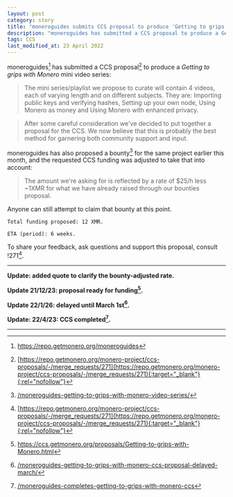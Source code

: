 ```yaml
---
layout: post
category: story
title: "moneroguides submits CCS proposal to produce 'Getting to grips with Monero' mini video series"
description: "moneroguides has submitted a CCS proposal to produce a Getting to grips with Monero mini video series."
tags: CCS
last_modified_at: 23 April 2022
---
```


moneroguides[^1] has submitted a CCS proposal[^2] to produce a *Getting to grips with Monero* mini video series:

> The mini series/playlist we propose to curate will contain 4 videos, each of varying length and on different subjects. They are: Importing public keys and verifying hashes, Setting up your own node, Using Monero as money and Using Monero with enhanced privacy.

> After some careful consideration we've decided to put together a proposal for the CCS.
We now believe that this is probably the best method for garnering both community support and input.

moneroguides has also proposed a bounty[^3] for the same project earlier this month, and the requested CCS funding was adjusted to take that into account:

> The amount we're asking for is reflected by a rate of $25/h less ~1XMR for what we have already raised through our bounties proposal.

Anyone can still attempt to claim that bounty at this point.


```
Total funding proposed: 12 XMR.

ETA (period): 6 weeks.
```

To share your feedback, ask questions and support this proposal, consult !271[^2].

---

**Update: added quote to clarify the bounty-adjusted rate.**

**Update 21/12/23: proposal ready for funding[^4].**

**Update 22/1/26: delayed until March 1st[^5].**

**Update: 22/4/23: CCS completed[^6].**

---

[^1]: https://repo.getmonero.org/moneroguides
[^2]: [https://repo.getmonero.org/monero-project/ccs-proposals/-/merge_requests/271](https://repo.getmonero.org/monero-project/ccs-proposals/-/merge_requests/271){:target="_blank"}{:rel="nofollow"}
[^3]: [/moneroguides-getting-to-grips-with-monero-video-series/](/moneroguides-getting-to-grips-with-monero-video-series/)
[^4]: https://ccs.getmonero.org/proposals/Getting-to-grips-with-Monero.html
[^5]: [/moneroguides-getting-to-grips-with-monero-ccs-proposal-delayed-march/](/moneroguides-getting-to-grips-with-monero-ccs-proposal-delayed-march/)
[^6]: [/moneroguides-completes-getting-to-grips-with-monero-ccs](/moneroguides-completes-getting-to-grips-with-monero-ccs)
